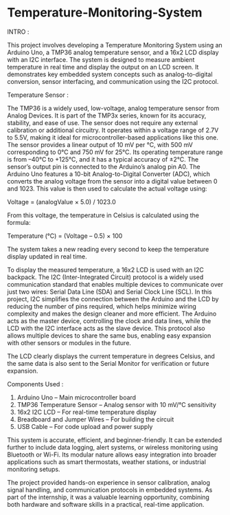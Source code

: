 # Temperature-Monitoring-System

INTRO : 

This project involves developing a Temperature Monitoring System using an Arduino Uno, a TMP36 analog temperature sensor, and a 16x2 LCD display with an I2C interface. The system is designed to measure ambient temperature in real time and display the output on an LCD screen. It demonstrates key embedded system concepts such as analog-to-digital conversion, sensor interfacing, and communication using the I2C protocol.


Temperature Sensor : 

The TMP36 is a widely used, low-voltage, analog temperature sensor from Analog Devices. It is part of the TMP3x series, known for its accuracy, stability, and ease of use. The sensor does not require any external calibration or additional circuitry. It operates within a voltage range of 2.7V to 5.5V, making it ideal for microcontroller-based applications like this one. The sensor provides a linear output of 10 mV per °C, with 500 mV corresponding to 0°C and 750 mV for 25°C. Its operating temperature range is from –40°C to +125°C, and it has a typical accuracy of ±2°C.
The sensor’s output pin is connected to the Arduino’s analog pin A0. The Arduino Uno features a 10-bit Analog-to-Digital Converter (ADC), which converts the analog voltage from the sensor into a digital value between 0 and 1023. This value is then used to calculate the actual voltage using:

Voltage = (analogValue × 5.0) / 1023.0

From this voltage, the temperature in Celsius is calculated using the formula:

Temperature (°C) = (Voltage – 0.5) × 100

The system takes a new reading every second to keep the temperature display updated in real time.


To display the measured temperature, a 16x2 LCD is used with an I2C backpack. The I2C (Inter-Integrated Circuit) protocol is a widely used communication standard that enables multiple devices to communicate over just two wires: Serial Data Line (SDA) and Serial Clock Line (SCL). In this project, I2C simplifies the connection between the Arduino and the LCD by reducing the number of pins required, which helps minimize wiring complexity and makes the design cleaner and more efficient. The Arduino acts as the master device, controlling the clock and data lines, while the LCD with the I2C interface acts as the slave device. This protocol also allows multiple devices to share the same bus, enabling easy expansion with other sensors or modules in the future.

The LCD clearly displays the current temperature in degrees Celsius, and the same data is also sent to the Serial Monitor for verification or future expansion.


Components Used :
1. Arduino Uno – Main microcontroller board
2. TMP36 Temperature Sensor – Analog sensor with 10 mV/°C sensitivity
3. 16x2 I2C LCD – For real-time temperature display
4. Breadboard and Jumper Wires – For building the circuit
5. USB Cable – For code upload and power supply

This system is accurate, efficient, and beginner-friendly. It can be extended further to include data logging, alert systems, or wireless monitoring using Bluetooth or Wi-Fi. Its modular nature allows easy integration into broader applications such as smart thermostats, weather stations, or industrial monitoring setups.

The project provided hands-on experience in sensor calibration, analog signal handling, and communication protocols in embedded systems. As part of the internship, it was a valuable learning opportunity, combining both hardware and software skills in a practical, real-time application.
